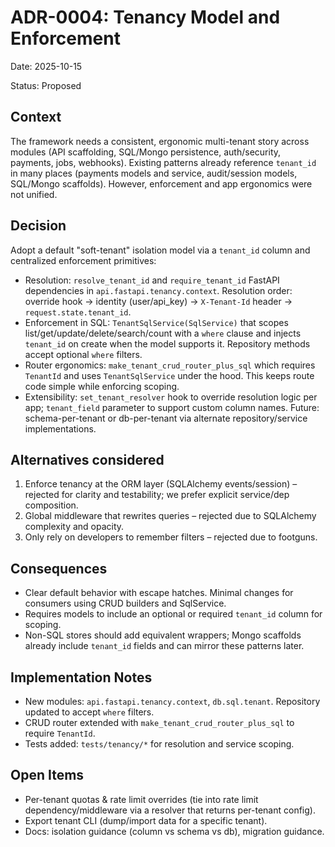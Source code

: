 # ADR-0004: Tenancy Model and Enforcement

Date: 2025-10-15

Status: Proposed

## Context

The framework needs a consistent, ergonomic multi-tenant story across modules (API scaffolding, SQL/Mongo persistence, auth/security, payments, jobs, webhooks). Existing patterns already reference `tenant_id` in many places (payments models and service, audit/session models, SQL/Mongo scaffolds). However, enforcement and app ergonomics were not unified.

## Decision

Adopt a default "soft-tenant" isolation model via a `tenant_id` column and centralized enforcement primitives:

- Resolution: `resolve_tenant_id` and `require_tenant_id` FastAPI dependencies in `api.fastapi.tenancy.context`. Resolution order: override hook → identity (user/api_key) → `X-Tenant-Id` header → `request.state.tenant_id`.
- Enforcement in SQL: `TenantSqlService(SqlService)` that scopes list/get/update/delete/search/count with a `where` clause and injects `tenant_id` on create when the model supports it. Repository methods accept optional `where` filters.
- Router ergonomics: `make_tenant_crud_router_plus_sql` which requires `TenantId` and uses `TenantSqlService` under the hood. This keeps route code simple while enforcing scoping.
- Extensibility: `set_tenant_resolver` hook to override resolution logic per app; `tenant_field` parameter to support custom column names. Future: schema-per-tenant or db-per-tenant via alternate repository/service implementations.

## Alternatives considered

1) Enforce tenancy at the ORM layer (SQLAlchemy events/session) – rejected for clarity and testability; we prefer explicit service/dep composition.
2) Global middleware that rewrites queries – rejected due to SQLAlchemy complexity and opacity.
3) Only rely on developers to remember filters – rejected due to footguns.

## Consequences

- Clear default behavior with escape hatches. Minimal changes for consumers using CRUD builders and SqlService.
- Requires models to include an optional or required `tenant_id` column for scoping.
- Non-SQL stores should add equivalent wrappers; Mongo scaffolds already include `tenant_id` fields and can mirror these patterns later.

## Implementation Notes

- New modules: `api.fastapi.tenancy.context`, `db.sql.tenant`. Repository updated to accept `where` filters.
- CRUD router extended with `make_tenant_crud_router_plus_sql` to require `TenantId`.
- Tests added: `tests/tenancy/*` for resolution and service scoping.

## Open Items

- Per-tenant quotas & rate limit overrides (tie into rate limit dependency/middleware via a resolver that returns per-tenant config).
- Export tenant CLI (dump/import data for a specific tenant).
- Docs: isolation guidance (column vs schema vs db), migration guidance.
